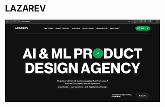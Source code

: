 <h1>LAZAREV</h1>
<img src="https://github.com/prashant6202/LAZAREV-PROJECT/blob/main/image/lazarev.png" />
